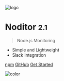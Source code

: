 <!-- _coverpage.md -->

<!-- - [English](/)
- [Español](/_es/)
-->

![logo](/_images/logo-node.png)

# Noditor <small>2.1</small>

> Node.js Monitoring 

- Simple and Lightweight
- Slack Integration

[npm](https://www.npmjs.com/package/noditor)
[GitHub](https://github.com/wkande/noditor)
[Get Started](/main.md?id=Noditor-Overview)




<!-- background color -->

![color](white)